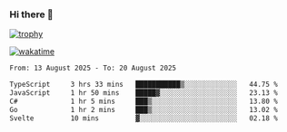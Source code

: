 ### Hi there 👋

[![trophy](https://github-profile-trophy.vercel.app/?username=cxnky&theme=dracula)](https://github.com/ryo-ma/github-profile-trophy)

[![wakatime](https://wakatime.com/badge/user/1c39c599-5497-41b9-a5be-2c4676e7fd23.svg)](https://wakatime.com/@1c39c599-5497-41b9-a5be-2c4676e7fd23)
<!--START_SECTION:waka-->

```txt
From: 13 August 2025 - To: 20 August 2025

TypeScript     3 hrs 33 mins   ███████████▒░░░░░░░░░░░░░   44.75 %
JavaScript     1 hr 50 mins    █████▓░░░░░░░░░░░░░░░░░░░   23.13 %
C#             1 hr 5 mins     ███▒░░░░░░░░░░░░░░░░░░░░░   13.80 %
Go             1 hr 2 mins     ███▒░░░░░░░░░░░░░░░░░░░░░   13.02 %
Svelte         10 mins         ▓░░░░░░░░░░░░░░░░░░░░░░░░   02.18 %
```

<!--END_SECTION:waka-->
